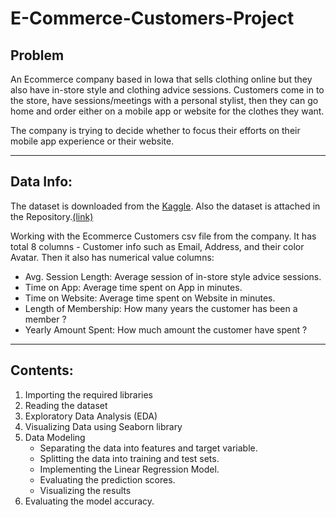 # E-Commerce-Customers-Project

## Problem
An Ecommerce company based in Iowa that sells clothing online but they also have in-store style and clothing advice sessions. Customers come in to the store, have sessions/meetings with a personal stylist, then they can go home and order either on a mobile app or website for the clothes they want.

The company is trying to decide whether to focus their efforts on their mobile app experience or their website.

---
## Data Info:

The dataset is downloaded from the [Kaggle](https://www.kaggle.com/srolka/ecommerce-customers). Also the dataset is attached in the Repository.[(link)](https://github.com/Ravjot03/E-Commerce-Customers-Project/blob/master/Ecommerce%20Customers.csv)

Working with the Ecommerce Customers csv file from the company. It has total 8 columns - Customer info such as Email, Address, and their color Avatar. Then it also has numerical value columns:

- Avg. Session Length: Average session of in-store style advice sessions.
- Time on App: Average time spent on App in minutes.
- Time on Website: Average time spent on Website in minutes.
- Length of Membership: How many years the customer has been a member ?
- Yearly Amount Spent: How much amount the customer have spent ?

---
## Contents:

  1. Importing the required libraries
  2. Reading the dataset
  3. Exploratory Data Analysis (EDA)
  4. Visualizing Data using Seaborn library
  5. Data Modeling
      - Separating the data into features and target variable.
      - Splitting the data into training and test sets.
      - Implementing the Linear Regression Model.
      - Evaluating the prediction scores.
      - Visualizing the results
  8. Evaluating the model accuracy.
